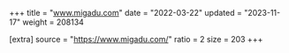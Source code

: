 +++
title = "www.migadu.com"
date = "2022-03-22"
updated = "2023-11-17"
weight = 208134

[extra]
source = "https://www.migadu.com/"
ratio = 2
size = 203
+++
